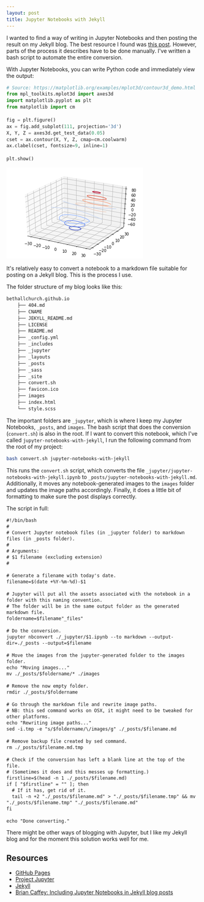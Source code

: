 ```yaml
---
layout: post
title: Jupyter Notebooks with Jekyll
---
```


<p class="description">I wanted to find a way of writing in Jupyter Notebooks and then posting the result on my Jekyll blog. The best resource I found was <a href="https://briancaffey.github.io/2016/03/14/ipynb-with-jekyll.html">this post</a>. However, parts of the process it describes have to be done manually. I've written a bash script to automate the entire conversion.</p>

With Jupyter Notebooks, you can write Python code and immediately view the output:


```python
# Source: https://matplotlib.org/examples/mplot3d/contour3d_demo.html
from mpl_toolkits.mplot3d import axes3d
import matplotlib.pyplot as plt
from matplotlib import cm

fig = plt.figure()
ax = fig.add_subplot(111, projection='3d')
X, Y, Z = axes3d.get_test_data(0.05)
cset = ax.contour(X, Y, Z, cmap=cm.coolwarm)
ax.clabel(cset, fontsize=9, inline=1)

plt.show()
```


![png](/images/2017-08-16-jupyter-notebooks-with-jekyll_1_0.png)


It's relatively easy to convert a notebook to a markdown file suitable for posting on a Jekyll blog. This is the process I use.

The folder structure of my blog looks like this:

```bash
bethallchurch.github.io
    ├── 404.md
    ├── CNAME
    ├── JEKYLL_README.md
    ├── LICENSE
    ├── README.md
    ├── _config.yml
    ├── _includes
    ├── _jupyter
    ├── _layouts
    ├── _posts
    ├── _sass
    ├── _site
    ├── convert.sh
    ├── favicon.ico
    ├── images
    ├── index.html
    └── style.scss
```

The important folders are `_jupyter`, which is where I keep my Jupyter Notebooks, `_posts`, and `images`. The bash script that does the conversion (`convert.sh`) is also in the root. If I want to convert this notebook, which I've called `jupyter-notebooks-with-jekyll`, I run the following command from the root of my project:

```bash
bash convert.sh jupyter-notebooks-with-jekyll
```

This runs the `convert.sh` script, which converts the file `_jupyter/jupyter-notebooks-with-jekyll.ipynb` to `_posts/jupyter-notebooks-with-jekyll.md`. Additionally, it moves any notebook-generated images to the `images` folder and updates the image paths accordingly. Finally, it does a little bit of formatting to make sure the post displays correctly.

The script in full:

```
#!/bin/bash
#
# Convert Jupyter notebook files (in _jupyter folder) to markdown files (in _posts folder).
#
# Arguments: 
# $1 filename (excluding extension)
# 

# Generate a filename with today's date.
filename=$(date +%Y-%m-%d)-$1

# Jupyter will put all the assets associated with the notebook in a folder with this naming convention.
# The folder will be in the same output folder as the generated markdown file.
foldername=$filename"_files"

# Do the conversion.
jupyter nbconvert ./_jupyter/$1.ipynb --to markdown --output-dir=./_posts --output=$filename

# Move the images from the jupyter-generated folder to the images folder.
echo "Moving images..."
mv ./_posts/$foldername/* ./images

# Remove the now empty folder.
rmdir ./_posts/$foldername

# Go through the markdown file and rewrite image paths.
# NB: this sed command works on OSX, it might need to be tweaked for other platforms.
echo "Rewriting image paths..."
sed -i.tmp -e "s/$foldername/\/images/g" ./_posts/$filename.md

# Remove backup file created by sed command.
rm ./_posts/$filename.md.tmp

# Check if the conversion has left a blank line at the top of the file. 
# (Sometimes it does and this messes up formatting.)
firstline=$(head -n 1 ./_posts/$filename.md)
if [ "$firstline" = "" ]; then
  # If it has, get rid of it.
  tail -n +2 "./_posts/$filename.md" > "./_posts/$filename.tmp" && mv "./_posts/$filename.tmp" "./_posts/$filename.md"
fi

echo "Done converting."
```

There might be other ways of blogging with Jupyter, but I like my Jekyll blog and for the moment this solution works well for me.


## Resources

+ [GitHub Pages](https://pages.github.com/)
+ [Project Jupyter](http://jupyter.org/)
+ [Jekyll](https://jekyllrb.com/)
+ [Brian Caffey: Including Jupyter Notebooks in Jekyll blog posts](https://briancaffey.github.io/2016/03/14/ipynb-with-jekyll.html)
